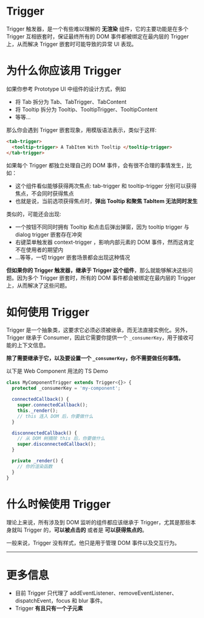 # Trigger

Trigger 触发器，是一个有些难以理解的 **无渲染** 组件，它的主要功能是在多个 Trigger 互相嵌套时，保证最终所有的 DOM 事件都被绑定在最内层的 Trigger 上，从而解决 Trigger 嵌套时可能导致的异常 UI 表现。

# 为什么你应该用 Trigger

如果你参考 Prototype UI 中组件的设计方式，例如

- 将 Tab 拆分为 Tab、TabTrigger、TabContent
- 将 Tooltip 拆分为 Tooltip、TooltipTrigger、TooltipContent
- 等等...

那么你会遇到 Trigger 嵌套现象，用模版语法表示，类似于这样:

```html
<tab-trigger>
  <tooltip-trigger> A TabItem With Tooltip </tooltip-trigger>
</tab-trigger>
```

如果每个 Trigger 都独立处理自己的 DOM 事件，会有很不合理的事情发生，比如：

- 这个组件看似能够获得两次焦点: tab-trigger 和 tooltip-trigger 分别可以获得焦点，不会同时获得焦点
- 也就是说，当前选项获得焦点时，**弹出 Tooltip 和聚焦 TabItem 无法同时发生**

类似的，可能还会出现:

- 一个按钮不同同时拥有 Tooltip 和点击后弹出弹窗，因为 tooltip trigger 与 dialog trigger 嵌套存在冲突
- 右键菜单触发器 context-trigger ，影响内部元素的 DOM 事件，然而这肯定不在使用者的期望内
- ...等等，一切 trigger 嵌套场景都会出现这种情况

**但如果你的 Trigger 触发器，继承于 Trigger 这个组件**，那么就能够解决这些问题。因为多个 Trigger 嵌套时，所有的 DOM 事件都会被绑定在最内层的 Trigger 上，从而解决了这些问题。

# 如何使用 Trigger

Trigger 是一个抽象类，这要求它必须必须被继承，而无法直接实例化。另外，Trigger 继承于 Consumer，因此它需要你提供一个 `_consumerKey`，用于接收可能的上下文信息。

**除了需要继承于它，以及要设置一个 `_consumerKey`，你不需要做任何事情。**

以下是 Web Component 用法的 TS Demo

```ts
class MyComponentTrigger extends Trigger<{}> {
  protected _consumerKey = 'my-component';

  connectedCallback() {
    super.connectedCallback();
    this._render();
    // this 连入 DOM 后，你要做什么
  }

  disconnectedCallback() {
    // 从 DOM 树摘除 this 后，你要做什么
    super.disconnectedCallback();
  }

  private _render() {
    // 你的渲染函数
  }
}
```

# 什么时候使用 Trigger

理论上来说，所有涉及到 DOM 监听的组件都应该继承于 Trigger，尤其是那些本身就叫 Trigger 的，**可以被点击的** 或者是 **可以获得焦点的**。

一般来说，Trigger 没有样式，他只是用于管理 DOM 事件以及交互行为。

---

# 更多信息

- 目前 Trigger 只代理了 addEventListener、removeEventListener、dispatchEvent，focus 和 blur 事件。
- Trigger **有且只有一个子元素**
